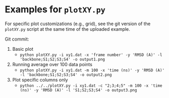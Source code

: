 
# Examples for `plotXY.py`
For specific plot customizations (e.g., grid), see the git version of the `plotXY.py` script at the same time of the uploaded example.

Git commit:   

1. Basic plot
    * `python plotXY.py -i xy1.dat -x 'frame number' -y 'RMSD (A)' -l 'backbone;S1;S2;S3;S4' -o output1.png`
2. Running average over 100 data points
    * `python plotXY.py -i xy1.dat -m 100 -x 'time (ns)' -y 'RMSD (A)' -l 'backbone;S1;S2;S3;S4' -o output2.png`
3. Plot specific columns only
    * `python ../../plotXY.py -i xy1.dat -c "2;3;4;5" -m 100 -x 'time (ns)' -y 'RMSD (A)' -l 'S1;S2;S3;S4' -o output3.png`
